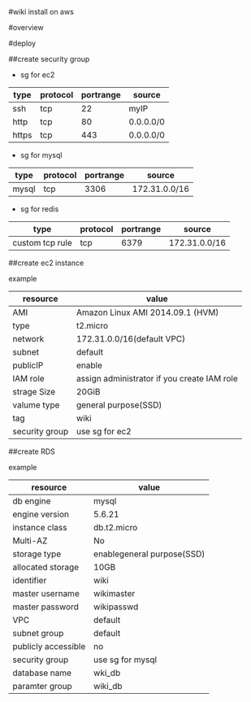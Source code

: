 #wiki install on aws

#overview

#deploy

##create security group

- sg for ec2

|type|protocol|portrange|source|
|---|---|---|---|
|ssh|tcp|22|myIP|
|http|tcp|80|0.0.0.0/0|
|https|tcp|443|0.0.0.0/0|

- sg for mysql

|type|protocol|portrange|source|
|---|---|---|---|
|mysql|tcp|3306|172.31.0.0/16|

- sg for redis

|type|protocol|portrange|source|
|---|---|---|---|
|custom tcp rule|tcp|6379|172.31.0.0/16|

##create ec2 instance

example

| resource       | value                                       |
|----------------|---------------------------------------------|
| AMI            | Amazon Linux AMI 2014.09.1 (HVM)            |
| type           | t2.micro                                    |
| network        | 172.31.0.0/16(default VPC)                  |
| subnet         | default                                     |
| publicIP       | enable                                      |
| IAM role       | assign administrator if you create IAM role |
| strage Size    | 20GiB                                       |
| valume type    | general purpose(SSD)                        |
| tag            | wiki                                        |
| security group | use sg for ec2                              |


##create RDS

example

| resource            | value                      |
|---------------------|----------------------------|
| db engine           | mysql                      |
| engine version      | 5.6.21                     |
| instance class      | db.t2.micro                |
| Multi-AZ            | No                         |
| storage type        | enablegeneral purpose(SSD) |
| allocated storage   | 10GB                       |
| identifier          | wiki                       |
| master username     | wikimaster                 |
| master password     | wikipasswd                 |
| VPC                 | default                    |
| subnet group        | default                    |
| publicly accessible | no                         |
| security group      | use sg for mysql           |
| database name       | wki_db                     |
| paramter group      | wiki_db                    |
